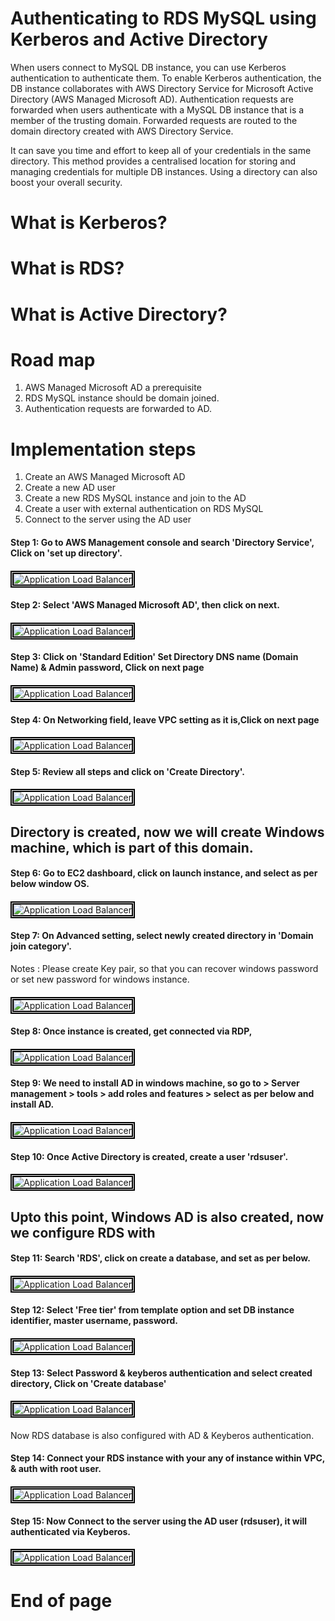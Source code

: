 # Authenticating to RDS MySQL using Kerberos and Active Directory

When users connect to MySQL DB instance, you can use Kerberos authentication to authenticate them. To enable Kerberos authentication, the DB instance collaborates with AWS Directory Service for Microsoft Active Directory (AWS Managed Microsoft AD). Authentication requests are forwarded when users authenticate with a MySQL DB instance that is a member of the trusting domain. Forwarded requests are routed to the domain directory created with AWS Directory Service.

It can save you time and effort to keep all of your credentials in the same directory. This method provides a centralised location for storing and managing credentials for multiple DB instances. Using a directory can also boost your overall security.

# What is Kerberos?

# What is RDS?

# What is Active Directory?

# Road map

1) AWS Managed Microsoft AD a prerequisite
2) RDS MySQL instance should be domain joined.
3) Authentication requests are forwarded to AD.

# Implementation steps

1) Create an AWS Managed Microsoft AD
2) Create a new AD user
3) Create a new RDS MySQL instance and join to the AD
4) Create a user with external authentication on RDS MySQL
5) Connect to the server using the AD user


#### Step 1: Go to AWS Management console and search 'Directory Service', Click on 'set up directory'.
####
<img src="/AWS - RDS MySQL Auth using Kerberos and AD/Images/AWS KB 1.png" width="auto" height="auto" style="border:5px double black;"
     alt="Application Load Balancer"
     style="float: left; margin-right: 6px;" />
####

#### Step 2: Select 'AWS Managed Microsoft AD', then click on next.
####
<img src="/AWS - RDS MySQL Auth using Kerberos and AD/Images/AWS KB 2.png" width="auto" height="auto" style="border:5px double black;"
     alt="Application Load Balancer"
     style="float: left; margin-right: 6px;" />
####
#### Step 3: Click on 'Standard Edition' Set Directory DNS name (Domain Name) & Admin password, Click on next page
#### 
<img src="/AWS - RDS MySQL Auth using Kerberos and AD/Images/AWS KB 3.png" width="auto" height="auto" style="border:5px double black;"
     alt="Application Load Balancer"
     style="float: left; margin-right: 6px;" />
####

#### Step 4: On Networking field, leave VPC setting as it is,Click on next page
#### 
<img src="/AWS - RDS MySQL Auth using Kerberos and AD/Images/AWS KB 4.png" width="auto" height="auto" style="border:5px double black;"
     alt="Application Load Balancer"
     style="float: left; margin-right: 6px;" />
####
#### Step 5: Review all steps and click on 'Create Directory'.
#### 
<img src="/AWS - RDS MySQL Auth using Kerberos and AD/Images/AWS KB 5.png" width="auto" height="auto" style="border:5px double black;"
     alt="Application Load Balancer"
     style="float: left; margin-right: 6px;" />
####

## Directory is created, now we will create Windows machine, which is part of this domain.

#### Step 6: Go to EC2 dashboard, click on launch instance, and select as per below window OS.
#### 
<img src="/AWS - RDS MySQL Auth using Kerberos and AD/Images/AWS KB 6.png" width="auto" height="auto" style="border:5px double black;"
     alt="Application Load Balancer"
     style="float: left; margin-right: 6px;" />
####

#### Step 7: On Advanced setting, select newly created directory in 'Domain join category'.
Notes : Please create Key pair, so that you can recover windows password or set new password for windows instance.
#### 
<img src="/AWS - RDS MySQL Auth using Kerberos and AD/Images/AWS KB 7.png" width="auto" height="auto" style="border:5px double black;"
     alt="Application Load Balancer"
     style="float: left; margin-right: 6px;" />
####

#### Step 8: Once instance is created, get connected via RDP,  
#### 
<img src="/AWS - RDS MySQL Auth using Kerberos and AD/Images/AWS KB 8.png" width="auto" height="auto" style="border:5px double black;"
     alt="Application Load Balancer"
     style="float: left; margin-right: 6px;" />
####

#### Step 9: We need to install AD in windows machine, so go to > Server management > tools > add roles and features > select as per below and install AD.
#### 
<img src="/AWS - RDS MySQL Auth using Kerberos and AD/Images/AWS KB 9.png" width="auto" height="auto" style="border:5px double black;"
     alt="Application Load Balancer"
     style="float: left; margin-right: 6px;" />
####


#### Step 10: Once Active Directory is created, create a user 'rdsuser'.
#### 
<img src="/AWS - RDS MySQL Auth using Kerberos and AD/Images/AWS KB 8.png" width="auto" height="auto" style="border:5px double black;"
     alt="Application Load Balancer"
     style="float: left; margin-right: 6px;" />
####

## Upto this point, Windows AD is also created, now we configure RDS with 

#### Step 11: Search 'RDS', click on create a database, and set as per below.
#### 
<img src="/AWS - RDS MySQL Auth using Kerberos and AD/Images/AWS KB 13.png" width="auto" height="auto" style="border:5px double black;"
     alt="Application Load Balancer"
     style="float: left; margin-right: 6px;" />
####

#### Step 12: Select 'Free tier' from template option and set DB instance identifier, master username, password.
#### 
<img src="/AWS - RDS MySQL Auth using Kerberos and AD/Images/AWS KB 14.png" width="auto" height="auto" style="border:5px double black;"
     alt="Application Load Balancer"
     style="float: left; margin-right: 6px;" />
####

#### Step 13: Select Password & keyberos authentication and select created directory, Click on 'Create database'
#### 
<img src="/AWS - RDS MySQL Auth using Kerberos and AD/Images/AWS KB 15.png" width="auto" height="auto" style="border:5px double black;"
     alt="Application Load Balancer"
     style="float: left; margin-right: 6px;" />
####

Now RDS database is also configured with AD & Keyberos authentication.

#### Step 14: Connect your RDS instance with your any of instance within VPC, & auth with root user.
#### 
<img src="/AWS - RDS MySQL Auth using Kerberos and AD/Images/AWS KB 10.png" width="auto" height="auto" style="border:5px double black;"
     alt="Application Load Balancer"
     style="float: left; margin-right: 6px;" />
####

#### Step 15: Now Connect to the server using the AD user (rdsuser), it will authenticated via Keyberos.
#### 
<img src="/AWS - RDS MySQL Auth using Kerberos and AD/Images/AWS KB 11.png" width="auto" height="auto" style="border:5px double black;"
     alt="Application Load Balancer"
     style="float: left; margin-right: 6px;" />
####

# End of page #
